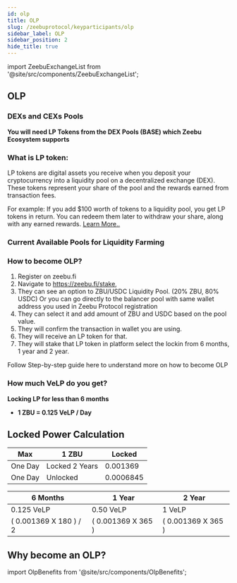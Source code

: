 ```yaml
---
id: olp
title: OLP
slug: /zeebuprotocol/keyparticipants/olp
sidebar_label: OLP
sidebar_position: 2
hide_title: true
---
```


import ZeebuExchangeList from '@site/src/components/ZeebuExchangeList';

<h2> OLP </h2>

### DEXs and CEXs Pools

**You will need LP Tokens from the DEX Pools (BASE) which Zeebu Ecosystem supports**

### What is LP token:

LP tokens are digital assets you receive when you deposit your cryptocurrency into a liquidity pool on a decentralized exchange (DEX). These tokens represent your share of the pool and the rewards earned from transaction fees.

For example: If you add $100 worth of tokens to a liquidity pool, you get LP tokens in return. You can redeem them later to withdraw your share, along with any earned rewards. [Learn More..](https://coinmarketcap.com/academy/article/what-are-liquidity-pool-lp-tokens)

### Current Available Pools for Liquidity Farming

<ZeebuExchangeList />

### How to become OLP?

1. Register on zeebu.fi
2. Navigate to https://zeebu.fi/stake, 
3. They can see an option to ZBU/USDC Liquidity Pool. (20% ZBU, 80% USDC) Or you can go directly to the balancer pool with same wallet address you used in Zeebu Protocol registration
4. They can select it and add amount of ZBU and USDC based on the pool value.
5. They will confirm the transaction in wallet you are using.
6. They will receive an LP token for that.
7. They will stake that LP token in platform select the lockin from 6 months, 1 year and 2 year.

Follow Step-by-step guide here to understand more on how to become OLP

### How much VeLP do you get?

**Locking LP for less than 6 months**

- **1 ZBU = 0.125 VeLP / Day**  

## Locked Power Calculation

| Max           |   1 ZBU            |  Locked        |
|---------------|--------------------|----------------|
| One Day       | Locked 2 Years     | 0.001369       |
| One Day       | Unlocked           | 0.0006845      |

| 6 Months                 |   1 Year                 |  2 Year                |
|--------------------------|--------------------------|------------------------|
| 0.125 VeLP               | 0.50 VeLP                | 1 VeLP                 |
| ( 0.001369 X 180 ) / 2   | ( 0.001369 X 365 )       | ( 0.001369 X 365 )     |

## Why become an OLP?

import OlpBenefits from '@site/src/components/OlpBenefits';

<OlpBenefits />
